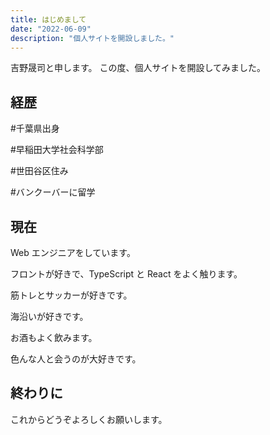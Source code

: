 ```yaml
---
title: はじめまして
date: "2022-06-09"
description: "個人サイトを開設しました。"
---
```


吉野晟司と申します。
この度、個人サイトを開設してみました。
  
## 経歴

#千葉県出身

#早稲田大学社会科学部

#世田谷区住み

#バンクーバーに留学

## 現在
Web エンジニアをしています。
  
フロントが好きで、TypeScript と React をよく触ります。
  
筋トレとサッカーが好きです。
  
海沿いが好きです。
  
お酒もよく飲みます。
  
色んな人と会うのが大好きです。
  
## 終わりに
これからどうぞよろしくお願いします。
